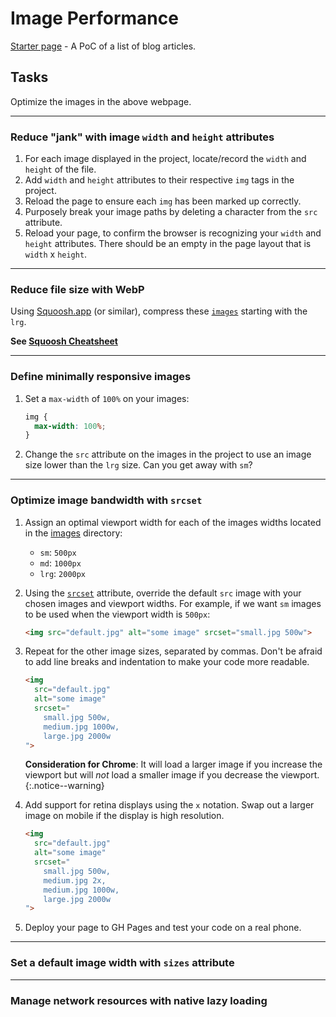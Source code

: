 # Image Performance
[Starter page](starter) - A PoC of a list of blog articles.

## Tasks
Optimize the images in the above webpage.

---

### Reduce "jank" with image `width` and `height` attributes
1. For each image displayed in the project, locate/record the `width` and `height` of the file.
2. Add `width` and `height` attributes to their respective `img` tags in the project.
3. Reload the page to ensure each `img` has been marked up correctly.
4. Purposely break your image paths by deleting a character from the `src` attribute.
5. Reload your page, to confirm  the browser is recognizing your `width` and `height` attributes. There should be an empty in the page layout that is `width` x `height`.

---

### Reduce file size with WebP
Using [Squoosh.app](https://squoosh.app/) (or similar), compress these [`images`](https://github.com/sait-wbdv/sample-code/tree/master/frontend/image-performance/images) starting with the `lrg`. 

**See [Squoosh Cheatsheet](https://sait-wbdv.github.io/cheatsheets/squoosh)**

---

### Define minimally responsive images
1. Set a `max-width` of `100%` on your images:

    ```css
    img {
      max-width: 100%;
    }
    ```
2. Change the `src` attribute on the images in the project to use an image size lower than the `lrg` size. Can you get away with `sm`?

---

### Optimize image bandwidth with `srcset`
1. Assign an optimal viewport width for each of the images widths located in the [images](https://github.com/sait-wbdv/sample-code/tree/master/frontend/image-performance/images) directory:
    - `sm`: `500px`
    - `md`: `1000px`
    - `lrg`: `2000px`
2. Using the [`srcset`](https://css-tricks.com/responsive-images-youre-just-changing-resolutions-use-srcset/) attribute, override the default `src` image with your chosen images and viewport widths. For example, if we want `sm` images to be used when the viewport width is `500px`:
    
    ```html
    <img src="default.jpg" alt="some image" srcset="small.jpg 500w">
    ```

3. Repeat for the other image sizes, separated by commas. Don't be afraid to add line breaks and indentation to make your code more readable.

    ```html
    <img 
      src="default.jpg" 
      alt="some image" 
      srcset="
        small.jpg 500w,
        medium.jpg 1000w,
        large.jpg 2000w
    ">
    ```

    **Consideration for Chrome**: It will load a larger image if you increase the viewport but will _not_ load a smaller image if you decrease the viewport.
    {:.notice--warning}

4. Add support for retina displays using the `x` notation. Swap out a larger image on mobile if the display is high resolution.

    ```html
    <img 
      src="default.jpg" 
      alt="some image" 
      srcset="
        small.jpg 500w,
        medium.jpg 2x,
        medium.jpg 1000w,
        large.jpg 2000w
    ">
    ```
5. Deploy your page to GH Pages and test your code on a real phone.

---

### Set a default image width with `sizes` attribute

--- 

### Manage network resources with native lazy loading